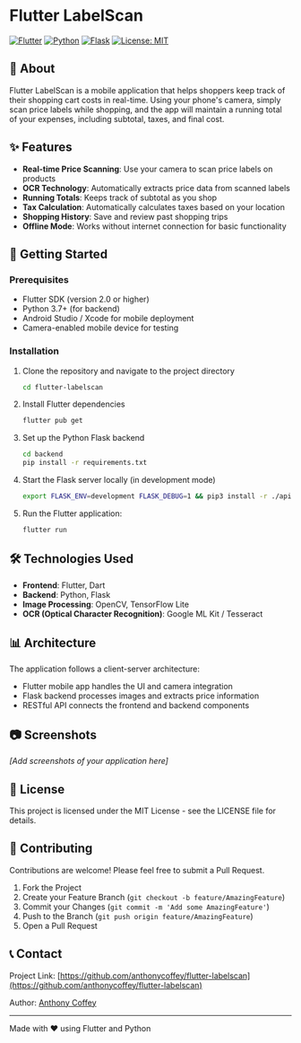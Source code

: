 # Flutter LabelScan

[![Flutter](https://img.shields.io/badge/Flutter-02569B?style=for-the-badge&logo=flutter&logoColor=white)](https://flutter.dev/)
[![Python](https://img.shields.io/badge/Python-3776AB?style=for-the-badge&logo=python&logoColor=white)](https://www.python.org/)
[![Flask](https://img.shields.io/badge/Flask-000000?style=for-the-badge&logo=flask&logoColor=white)](https://flask.palletsprojects.com/)
[![License: MIT](https://img.shields.io/badge/License-MIT-yellow.svg)](https://opensource.org/licenses/MIT)

## 📱 About

Flutter LabelScan is a mobile application that helps shoppers keep track of their shopping cart costs in real-time. Using your phone's camera, simply scan price labels while shopping, and the app will maintain a running total of your expenses, including subtotal, taxes, and final cost.

## ✨ Features

- **Real-time Price Scanning**: Use your camera to scan price labels on products
- **OCR Technology**: Automatically extracts price data from scanned labels
- **Running Totals**: Keeps track of subtotal as you shop
- **Tax Calculation**: Automatically calculates taxes based on your location
- **Shopping History**: Save and review past shopping trips
- **Offline Mode**: Works without internet connection for basic functionality

## 🚀 Getting Started

### Prerequisites

- Flutter SDK (version 2.0 or higher)
- Python 3.7+ (for backend)
- Android Studio / Xcode for mobile deployment
- Camera-enabled mobile device for testing

### Installation

1. Clone the repository and navigate to the project directory
   ```bash
   cd flutter-labelscan
   ```

2. Install Flutter dependencies
   ```bash
   flutter pub get
   ```

3. Set up the Python Flask backend
   ```bash
   cd backend
   pip install -r requirements.txt
   ```

4. Start the Flask server locally (in development mode)
   ```bash
   export FLASK_ENV=development FLASK_DEBUG=1 && pip3 install -r ./api/requirements.txt && python3 -m flask --app api/app:create_app run --reload -p 5328
   ```

5. Run the Flutter application:
   ```bash
   flutter run
   ```

## 🛠️ Technologies Used

- **Frontend**: Flutter, Dart
- **Backend**: Python, Flask
- **Image Processing**: OpenCV, TensorFlow Lite
- **OCR (Optical Character Recognition)**: Google ML Kit / Tesseract

## 📊 Architecture

The application follows a client-server architecture:
- Flutter mobile app handles the UI and camera integration
- Flask backend processes images and extracts price information
- RESTful API connects the frontend and backend components

## 📷 Screenshots

*[Add screenshots of your application here]*

## 📜 License

This project is licensed under the MIT License - see the LICENSE file for details.

## 🤝 Contributing

Contributions are welcome! Please feel free to submit a Pull Request.

1. Fork the Project
2. Create your Feature Branch (`git checkout -b feature/AmazingFeature`)
3. Commit your Changes (`git commit -m 'Add some AmazingFeature'`)
4. Push to the Branch (`git push origin feature/AmazingFeature`)
5. Open a Pull Request

## 📞 Contact

Project Link: [https://github.com/anthonycoffey/flutter-labelscan](https://github.com/anthonycoffey/flutter-labelscan)

Author: [Anthony Coffey](https://coffey.codes/)

---

Made with ❤️ using Flutter and Python

